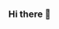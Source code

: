 ### Hi there 👋

<!--
**kaiming91/kaiming91** is a ✨ _special_ ✨ repository because its `README.md` (this file) appears on your GitHub profile.

Here are some ideas to get you started:

- 🔭 I’m currently working on Idle game Castle Hero
- 🌱 I’m currently learning Game developing
- 💬 Ask me about anything
- 📫 How to reach me: [twitter](https://twitter.com/Ice_Tea_coffe)

